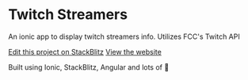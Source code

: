 # Twitch Streamers

An ionic app to display twitch streamers info. Utilizes FCC's Twitch API

[Edit this project on StackBlitz](https://stackblitz.com/edit/fcc-twitch-api)
[View the website](https://fcc-twitch-api.stackblitz.io/)

Built using Ionic, StackBlitz, Angular and lots of 💞

